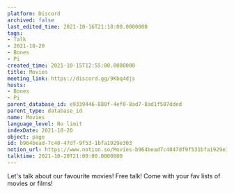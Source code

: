 ```yaml
---
platform: Discord
archived: false
last_edited_time: 2021-10-16T21:18:00.0000000
tags:
- Talk
- 2021-10-20
- Bones
- Pi
created_time: 2021-10-15T12:55:00.0000000
title: Movies
meeting_link: https://discord.gg/9Kbq4djs
hosts:
- Bones
- Pi
parent_database_id: e9339446-880f-4ef0-8ad7-8ad1f507dded
parent_type: database_id
name: Movies
language_level: No limit
indexDate: 2021-10-20
object: page
id: b964bead-7c40-47df-9f53-1bfa1929e303
notion_url: https://www.notion.so/Movies-b964bead7c4047df9f531bfa1929e303
talktime: 2021-10-20T21:00:00.0000000
---
```


Let's talk about our favourite movies!
Free talk! Come with your fav lists of movies or films!


